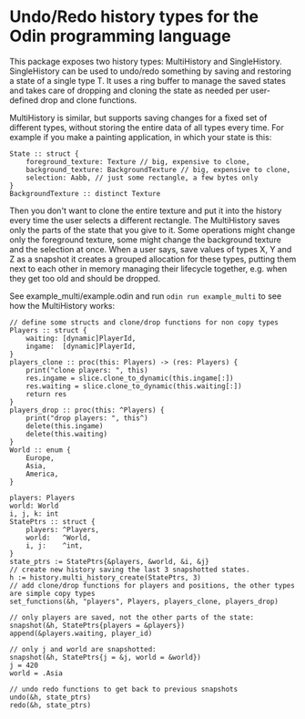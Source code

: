 # Undo/Redo history types for the Odin programming language

This package exposes two history types: MultiHistory and SingleHistory. SingleHistory can be used to undo/redo something by saving and restoring a state of a single type T. It uses a ring buffer to manage the saved states and takes care of dropping and cloning the state as needed per user-defined drop and clone functions.

MultiHistory is similar, but supports saving changes for a fixed set of different types, without storing the entire data of all types every time.
For example if you make a painting application, in which your state is this:

```odin
State :: struct {
    foreground_texture: Texture // big, expensive to clone,
    background_texture: BackgroundTexture // big, expensive to clone,
    selection: Aabb, // just some rectangle, a few bytes only
}
BackgroundTexture :: distinct Texture
```

Then you don't want to clone the entire texture and put it into the history every time the user selects a different rectangle. The MultiHistory saves only the parts of the state that you give to it. Some operations might change only the foreground texture, some might change the background texture and the selection at once.
When a user says, save values of types X, Y and Z as a snapshot it creates a grouped allocation for these types, putting them next to each other in memory managing their lifecycle together, e.g. when they get too old and should be dropped.

See example_multi/example.odin and run `odin run example_multi` to see how the MultiHistory works:

```odin
// define some structs and clone/drop functions for non copy types
Players :: struct {
	waiting: [dynamic]PlayerId,
	ingame:  [dynamic]PlayerId,
}
players_clone :: proc(this: Players) -> (res: Players) {
	print("clone players: ", this)
	res.ingame = slice.clone_to_dynamic(this.ingame[:])
	res.waiting = slice.clone_to_dynamic(this.waiting[:])
	return res
}
players_drop :: proc(this: ^Players) {
	print("drop players: ", this^)
	delete(this.ingame)
	delete(this.waiting)
}
World :: enum {
	Europe,
	Asia,
	America,
}

players: Players
world: World
i, j, k: int
StatePtrs :: struct {
	players: ^Players,
	world:   ^World,
	i, j:    ^int,
}
state_ptrs := StatePtrs{&players, &world, &i, &j}
// create new history saving the last 3 snapshotted states.
h := history.multi_history_create(StatePtrs, 3)
// add clone/drop functions for players and positions, the other types are simple copy types
set_functions(&h, "players", Players, players_clone, players_drop)

// only players are saved, not the other parts of the state:
snapshot(&h, StatePtrs{players = &players})
append(&players.waiting, player_id)

// only j and world are snapshotted:
snapshot(&h, StatePtrs{j = &j, world = &world})
j = 420
world = .Asia

// undo redo functions to get back to previous snapshots
undo(&h, state_ptrs)
redo(&h, state_ptrs)
```
